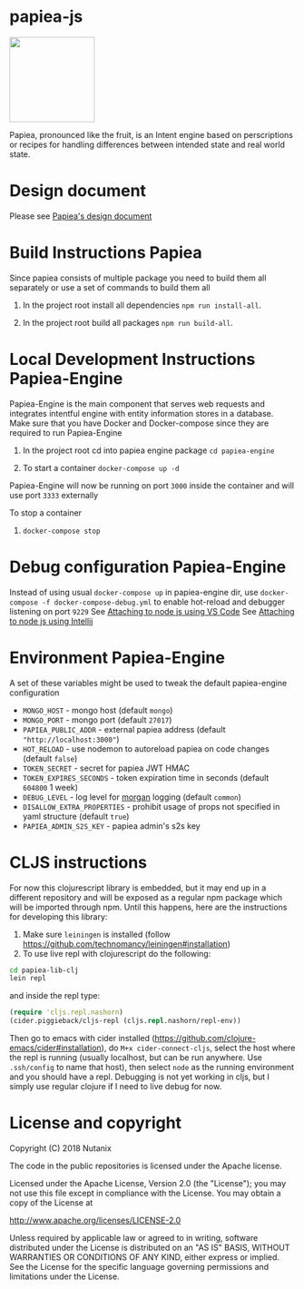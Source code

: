 # papiea-js
<img src="https://upload.wikimedia.org/wikipedia/commons/1/13/Papaya.svg" width="150" height="150">

Papiea, pronounced like the fruit, is an Intent engine based on perscriptions or recipes for handling differences
between intended state and real world state.

# Design document
Please see [Papiea's design document](https://nutanix.github.io/papiea-js/Papiea-design.html)

# Build Instructions Papiea
Since papiea consists of multiple package you need to 
build them all separately or use a set of commands to build them all

1. In the project root install all dependencies `npm run install-all`.

2. In the project root build all packages `npm run build-all`.

# Local Development Instructions Papiea-Engine
Papiea-Engine is the main component that serves web requests and integrates intentful engine
with entity information stores in a database. Make sure that you have Docker and Docker-compose since they are required to run Papiea-Engine

1. In the project root cd into papiea engine package `cd papiea-engine`

2. To start a container `docker-compose up -d`

Papiea-Engine will now be running on port `3000` inside the container and will use port `3333` externally

To stop a container

1. `docker-compose stop`

# Debug configuration Papiea-Engine
Instead of using usual `docker-compose up` in papiea-engine dir, use `docker-compose -f docker-compose-debug.yml` to enable hot-reload and debugger listening on port `9229`
See [Attaching to node js using VS Code](https://code.visualstudio.com/docs/nodejs/nodejs-debugging#_attaching-to-nodejs)
See [Attaching to node js using Intellij](https://www.jetbrains.com/help/pycharm/running-and-debugging-node-js.html#a34dc5da)

# Environment Papiea-Engine
A set of these variables might be used to tweak the default papiea-engine configuration
* `MONGO_HOST` - mongo host (default `mongo`)
* `MONGO_PORT` - mongo port (default `27017`)
* `PAPIEA_PUBLIC_ADDR` - external papiea address (default `"http://localhost:3000"`)
* `HOT_RELOAD` - use nodemon to autoreload papiea on code changes (default `false`)
* `TOKEN_SECRET` - secret for papiea JWT HMAC
* `TOKEN_EXPIRES_SECONDS` - token expiration time in seconds (default `604800` 1 week)
* `DEBUG_LEVEL` - log level for [morgan](https://github.com/expressjs/morgan) logging (default `common`)
* `DISALLOW_EXTRA_PROPERTIES` - prohibit usage of props not specified in yaml structure (default `true`)
* `PAPIEA_ADMIN_S2S_KEY` - papiea admin's s2s key

# CLJS instructions
For now this clojurescript library is embedded, but it may end up in a different repository and will be exposed as a regular npm package which will be imported through npm. Until this happens, here are the instructions for developing this library:

1. Make sure `leiningen` is installed (follow https://github.com/technomancy/leiningen#installation)
1. To use live repl with clojurescript do the following:
```bash
cd papiea-lib-clj
lein repl
```
and inside the repl type:
```clojure
(require 'cljs.repl.nashorn)
(cider.piggieback/cljs-repl (cljs.repl.nashorn/repl-env))
```
Then go to emacs with cider installed (https://github.com/clojure-emacs/cider#installation), do `M+x cider-connect-cljs`, select the host where the repl is running (usually localhost, but can be run anywhere. Use `.ssh/config` to name that host), then select `node` as the running environment and you should have a repl. Debugging is not yet working in cljs, but I simply use regular clojure if I need to live debug for now.

# License and copyright

Copyright (C) 2018 Nutanix

The code in the public repositories is licensed under the Apache
license.

Licensed under the Apache License, Version 2.0 (the "License"); you
may not use this file except in compliance with the License.  You may
obtain a copy of the License at

http://www.apache.org/licenses/LICENSE-2.0

Unless required by applicable law or agreed to in writing, software
distributed under the License is distributed on an "AS IS" BASIS,
WITHOUT WARRANTIES OR CONDITIONS OF ANY KIND, either express or
implied.  See the License for the specific language governing
permissions and limitations under the License.
